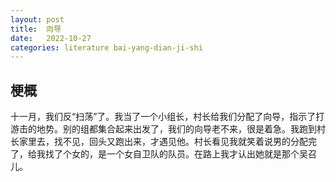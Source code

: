 ```yaml
---
layout: post
title:  向导
date:   2022-10-27
categories: literature bai-yang-dian-ji-shi
---
```


## 梗概

十一月，我们反“扫荡”了。我当了一个小组长，村长给我们分配了向导，指示了打游击的地势。别的组都集合起来出发了，我们的向导老不来，很是着急。我跑到村长家里去，找不见，回头又跑出来，才遇见他。村长看见我就笑着说男的分配完了，给我找了个女的，是一个女自卫队的队员。在路上我才认出她就是那个吴召儿。